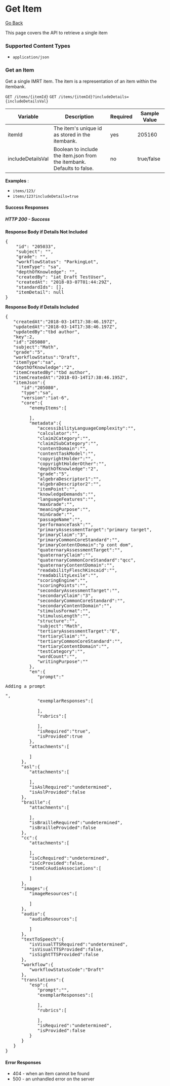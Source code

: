 # Get Item

[Go Back](Item_Search_Service_API.md)

This page covers the API to retrieve a single item

### Supported Content Types

* `application/json`

### Get an Item

Get a single IMRT item.  The item is a representation of an item within the itembank.

`GET /items/{itemId}`
`GET /items/{itemId}?includeDetails={includeDetailsVal}`

| Variable | Description | Required | Sample Value |
| -------- | ----------- | -------- |------------ |
| itemId   | The item's unique id as stored in the itembank. | yes | 205160
| includeDetailsVal | Boolean to include the item.json from the itembank.  Defaults to false. | no | true/false 

**Examples** : 

* `items/123/`
* `items/123?includeDetails=true`

#### Success Responses

##### HTTP 200 - Success
**Response Body if Details Not Included**
<pre>
{
	"id": "205033",
	"subject": "",
	"grade": "",
	"workflowStatus": "ParkingLot",
	"itemType": "sa",
	"depthOfKnowledge": "",
	"createdBy": "iat_Draft TestUser",
	"createdAt": "2018-03-07T01:44:29Z",
	"standardIds": [],
	"itemDetail": null
}
</pre>


**Response Body if Details Included**

<pre>
{  
   "createdAt":"2018-03-14T17:38:46.197Z",
   "updatedAt":"2018-03-14T17:38:46.197Z",
   "updatedBy":"tbd author",
   "key":2,
   "id":"205080",
   "subject":"Math",
   "grade":"5",
   "workflowStatus":"Draft",
   "itemType":"sa",
   "depthOfKnowledge":"2",
   "itemCreatedBy":"tbd author",
   "itemCreatedAt":"2018-03-14T17:38:46.195Z",
   "itemJson":{  
      "id":"205080",
      "type":"sa",
      "version":"iat-6",
      "core":{  
         "enemyItems":[  

         ],
         "metadata":{  
            "accessibilityLanguageComplexity":"",
            "calculator":"",
            "claim2Category":"",
            "claim2SubCategory":"",
            "contentDomain":"",
            "contentTaskModel":"",
            "copyrightHolder":"",
            "copyrightHolderOther":"",
            "depthOfKnowledge":"2",
            "grade":"5",
            "algebraDescriptor1":"",
            "algebraDescriptor2":"",
            "itemPoint":"",
            "knowledgeDemands":"",
            "languageFeatures":"",
            "maxGrade":"",
            "meaningPurpose":"",
            "minGrade":"",
            "passageName":"",
            "performanceTask":"",
            "primaryAssessmentTarget":"primary target",
            "primaryClaim":"3",
            "primaryCommonCoreStandard":"",
            "primaryContentDomain":"p cont dom",
            "quaternaryAssessmentTarget":"",
            "quaternaryClaim":"",
            "quaternaryCommonCoreStandard":"qcc",
            "quaternaryContentDomain":"",
            "readabilityFleschKincaid":"",
            "readabilityLexile":"",
            "scoringEngine":"",
            "scoringPoints":"",
            "secondaryAssessmentTarget":"",
            "secondaryClaim":"3",
            "secondaryCommonCoreStandard":"",
            "secondaryContentDomain":"",
            "stimulusFormat":"",
            "stimulusLength":"",
            "structure":"",
            "subject":"Math",
            "tertiaryAssessmentTarget":"E",
            "tertiaryClaim":"",
            "tertiaryCommonCoreStandard":"",
            "tertiaryContentDomain":"",
            "testCategory":"",
            "wordCount":"",
            "writingPurpose":""
         },
         "en":{  
            "prompt":"<p>Adding a prompt</p>",
            "exemplarResponses":[  

            ],
            "rubrics":[  

            ],
            "isRequired":"true",
            "isProvided":true
         },
         "attachments":[  

         ]
      },
      "asl":{  
         "attachments":[  

         ],
         "isAslRequired":"undetermined",
         "isAslProvided":false
      },
      "braille":{  
         "attachments":[  

         ],
         "isBrailleRequired":"undetermined",
         "isBrailleProvided":false
      },
      "cc":{  
         "attachments":[  

         ],
         "isCcRequired":"undetermined",
         "isCcProvided":false,
         "itemCcAudioAssociations":[  

         ]
      },
      "images":{  
         "imageResources":[  

         ]
      },
      "audio":{  
         "audioResources":[  

         ]
      },
      "textToSpeech":{  
         "isVisualTTSRequired":"undetermined",
         "isVisualTTSProvided":false,
         "isSightTTSProvided":false
      },
      "workflow":{  
         "workflowStatusCode":"Draft"
      },
      "translations":{  
         "esp":{  
            "prompt":"",
            "exemplarResponses":[  

            ],
            "rubrics":[  

            ],
            "isRequired":"undetermined",
            "isProvided":false
         }
      }
   }
}
</pre>

#### Error Responses

* 404 - when an item cannot be found
* 500 - an unhandled error on the server